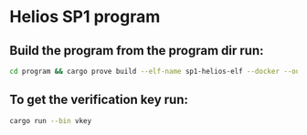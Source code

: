 # Helios SP1 program

## Build the program from the program dir run:
```bash
cd program && cargo prove build --elf-name sp1-helios-elf --docker --output-directory ../elf
```

## To get the verification key run:
```bash
cargo run --bin vkey
```